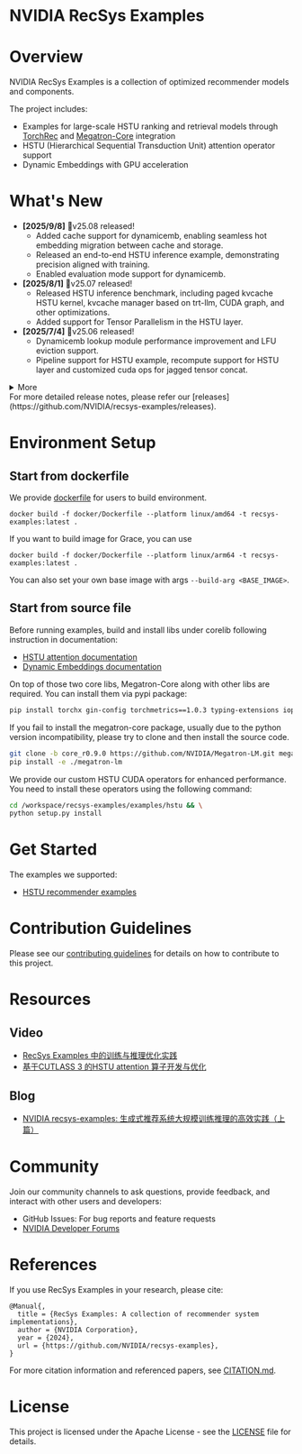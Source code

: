 # NVIDIA RecSys Examples

# Overview
NVIDIA RecSys Examples is a collection of optimized recommender models and components. 

The project includes:
- Examples for large-scale HSTU ranking and retrieval models through [TorchRec](https://github.com/pytorch/torchrec) and [Megatron-Core](https://github.com/NVIDIA/Megatron-LM/tree/main/megatron/core) integration
- HSTU (Hierarchical Sequential Transduction Unit) attention operator support
- Dynamic Embeddings with GPU acceleration

# What's New

- **[2025/9/8]** 🎉v25.08 released!
  - Added cache support for dynamicemb, enabling seamless hot embedding migration between cache and storage.
  - Released an end-to-end HSTU inference example, demonstrating precision aligned with training.
  - Enabled evaluation mode support for dynamicemb.
- **[2025/8/1]** 🎉v25.07 released!
  - Released HSTU inference benchmark, including paged kvcache HSTU kernel, kvcache manager based on trt-llm, CUDA graph, and other optimizations.
  - Added support for Tensor Parallelism in the HSTU layer.
- **[2025/7/4]** 🎉v25.06 released!
  - Dynamicemb lookup module performance improvement and LFU eviction support. 
  - Pipeline support for HSTU example, recompute support for HSTU layer and customized cuda ops for jagged tensor concat.
<details>
<summary>More</summary>

- **[2025/5/29]** 🎉v25.05 released! 
  - Enhancements to the dynamicemb functionality, including support for EmbeddingBagCollection, truncated normal initialization, and initial_accumulator_value for Adagrad.
  - Fusion of operations like layernorm and dropout in the HSTU layer, resulting in about 1.2x end-to-end speedup.
  - Fix convergence issues on the Kuairand dataset.
</details>
For more detailed release notes, please refer our [releases](https://github.com/NVIDIA/recsys-examples/releases).

# Environment Setup
## Start from dockerfile

We provide [dockerfile](./docker/Dockerfile) for users to build environment. 
```
docker build -f docker/Dockerfile --platform linux/amd64 -t recsys-examples:latest .
```
If you want to build image for Grace, you can use 
```
docker build -f docker/Dockerfile --platform linux/arm64 -t recsys-examples:latest .
```
You can also set your own base image with args `--build-arg <BASE_IMAGE>`.

## Start from source file
Before running examples, build and install libs under corelib following instruction in documentation:
- [HSTU attention documentation](./corelib/hstu/README.md)
- [Dynamic Embeddings documentation](./corelib/dynamicemb/README.md)

On top of those two core libs, Megatron-Core along with other libs are required. You can install them via pypi package:

```bash
pip install torchx gin-config torchmetrics==1.0.3 typing-extensions iopath megatron-core==0.9.0
```

If you fail to install the megatron-core package, usually due to the python version incompatibility, please try to clone and then install the source code. 

```bash
git clone -b core_r0.9.0 https://github.com/NVIDIA/Megatron-LM.git megatron-lm && \
pip install -e ./megatron-lm
```

We provide our custom HSTU CUDA operators for enhanced performance. You need to install these operators using the following command:

```bash
cd /workspace/recsys-examples/examples/hstu && \
python setup.py install
```

# Get Started
The examples we supported:
- [HSTU recommender examples](./examples/hstu/README.md)

# Contribution Guidelines
Please see our [contributing guidelines](./CONTRIBUTING.md) for details on how to contribute to this project.

# Resources
## Video
- [RecSys Examples 中的训练与推理优化实践](https://www.bilibili.com/video/BV1msMwzpE5B?buvid=638d217658211387f0a20e730604a780&from_spmid=united.player-video-detail.drama-float.0&is_story_h5=false&mid=V%2FD40L0stVy%2BZTgWdpjtGA%3D%3D&plat_id=116&share_from=ugc&share_medium=iphone&share_plat=ios&share_session_id=2DD6CE30-B189-4EEC-9FD4-8BAD6AEFE720&share_source=WEIXIN&share_tag=s_i&spmid=united.player-video-detail.0.0&timestamp=1749773222&unique_k=Sjcfmgy&up_id=1320140761&vd_source=7372540fd02b24a46851135aa003577c)
- [基于CUTLASS 3 的HSTU attention 算子开发与优化](https://www.bilibili.com/video/BV1TsMwzWEzS?buvid=638d217658211387f0a20e730604a780&from_spmid=united.player-video-detail.drama-float.0&is_story_h5=false&mid=V%2FD40L0stVy%2BZTgWdpjtGA%3D%3D&plat_id=116&share_from=ugc&share_medium=iphone&share_plat=ios&share_session_id=2DD6CE30-B189-4EEC-9FD4-8BAD6AEFE720&share_source=WEIXIN&share_tag=s_i&spmid=united.player-video-detail.0.0&timestamp=1749773222&unique_k=Sjcfmgy&up_id=1320140761&vd_source=7372540fd02b24a46851135aa003577c&spm_id_from=333.788.videopod.sections)

## Blog
- [NVIDIA recsys-examples: 生成式推荐系统大规模训练推理的高效实践（上篇）](https://mp.weixin.qq.com/s/K9xtYC3azAccShpJ3ZxKbg)

# Community
Join our community channels to ask questions, provide feedback, and interact with other users and developers:
- GitHub Issues: For bug reports and feature requests
- [NVIDIA Developer Forums](https://forums.developer.nvidia.com/)

# References
If you use RecSys Examples in your research, please cite:

```
@Manual{,
  title = {RecSys Examples: A collection of recommender system implementations},
  author = {NVIDIA Corporation},
  year = {2024},
  url = {https://github.com/NVIDIA/recsys-examples},
}
```

For more citation information and referenced papers, see [CITATION.md](./CITATION.md).

# License
This project is licensed under the Apache License - see the [LICENSE](./LICENSE) file for details.